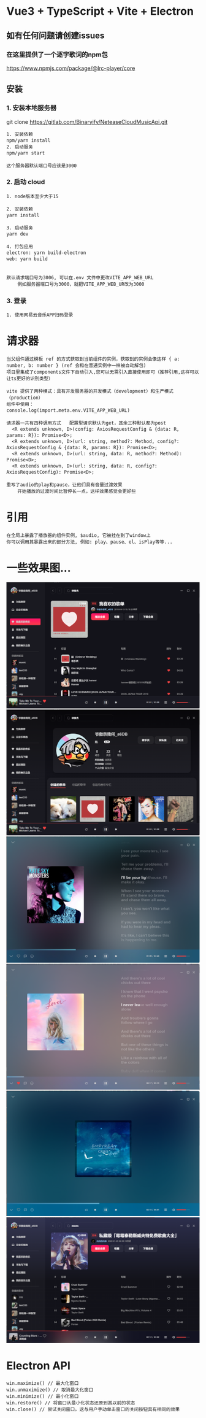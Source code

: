 # Vue3 + TypeScript + Vite + Electron
## 如有任何问题请创建issues

### 在这里提供了一个逐字歌词的npm包
https://www.npmjs.com/package/@lrc-player/core

## 安装

### 1. 安装本地服务器
git clone https://gitlab.com/Binaryify/NeteaseCloudMusicApi.git

```
1. 安装依赖
npm/yarn install
2. 启动服务
npm/yarn start

这个服务器默认端口号应该是3000
```

### 2. 启动 cloud
```
1. node版本至少大于15

2. 安装依赖
yarn install

3. 启动服务
yarn dev

4. 打包应用
electron: yarn build-electron
web: yarn build


默认请求端口号为3006, 可以在.env 文件中更改VITE_APP_WEB_URL
    例如服务器端口号为3000，就把VITE_APP_WEB_UR改为3000
```

### 3. 登录
```
1. 使用网易云音乐APP扫码登录
```


# 请求器
````
当父组件通过模板 ref 的方式获取到当前组件的实例，获取到的实例会像这样 { a: number, b: number } (ref 会和在普通实例中一样被自动解包)
项目里集成了components文件下自动引入,您可以无需引入直接使用即可（推荐引用,这样可以让ts更好的识别类型）

vite 提供了两种模式：具有开发服务器的开发模式（development）和生产模式（production）
组件中使用：
console.log(import.meta.env.VITE_APP_WEB_URL)

请求器一共有四种调用方式   配置型请求默认为get，其余三种默认都为post
  <R extends unknown, D>(config: AxiosRequestConfig & {data: R, params: R}): Promise<D>;
  <R extends unknown, D>(url: string, method?: Method, config?: AxiosRequestConfig & {data: R, params: R}): Promise<D>;
  <R extends unknown, D>(url: string, data: R, method?: Method): Promise<D>;
  <R extends unknown, D>(url: string, data: R, config?: AxiosRequestConfig): Promise<D>;
  
重写了audio的play和pause，让他们具有音量过渡效果
    开始播放的过渡时间比暂停长一点，这样效果感觉会更好些
````

# 引用
````
在全局上暴露了播放器的组件实例, $audio, 它被挂在到了window上
你可以调用其暴露出来的部分方法, 例如: play、pause、el、isPlay等等...

````

# 一些效果图...
![img.png](public/demo-images/img_0.png)
![img_1.png](public/demo-images/img_1.png)
![img_1.png](public/demo-images/img_2.png)
![img_1.png](public/demo-images/img_3.png)
![img_1.png](public/demo-images/img_4.png)
![img_1.png](public/demo-images/img_5.png)


# Electron API
```
win.maximize() // 最大化窗口
win.unmaximize() // 取消最大化窗口
win.minimize() // 最小化窗口
win.restore() // 将窗口从最小化状态还原到其以前的状态
win.close() // 尝试关闭窗口。这与用户手动单击窗口的关闭按钮具有相同的效果
```
